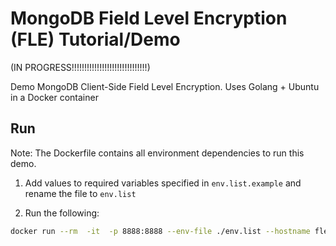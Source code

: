 # MongoDB Field Level Encryption (FLE) Tutorial/Demo


(IN PROGRESS!!!!!!!!!!!!!!!!!!!!!!!!!!!!!!)




Demo MongoDB Client-Side Field Level Encryption. Uses Golang + Ubuntu in a Docker container


## Run 

Note: The Dockerfile contains all environment dependencies to run this demo.


1. Add values to required variables specified in `env.list.example` and rename the file to `env.list`

2. Run the following:
```bash
docker run --rm  -it  -p 8888:8888 --env-file ./env.list --hostname fle  nullstring/mongo-fle-demo
```
